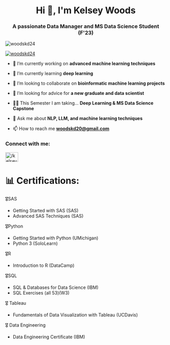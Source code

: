 <h1 align="center">Hi 👋, I'm Kelsey Woods</h1>
<h3 align="center">A passionate Data Manager and MS Data Science Student (F'23)</h3>

<p align="left"> <img src="https://komarev.com/ghpvc/?username=woodskd24&label=Profile%20views&color=0e75b6&style=flat" alt="woodskd24" /> </p>

<p align="left"> <a href="https://github.com/ryo-ma/github-profile-trophy"><img src="https://github-profile-trophy.vercel.app/?username=woodskd24" alt="woodskd24" /></a> </p>

- 🔭 I’m currently working on **advanced machine learning techniques**

- 🌱 I’m currently learning **deep learning**

- 👯 I’m looking to collaborate on **bioinformatic machine learning projects**

- 🤝 I’m looking for advice for **a new graduate and data scientist**

- 👨‍💻 This Semester I am taking... **Deep Learning & MS Data Science Capstone**

- 💬 Ask me about **NLP, LLM, and machine learning techniques**

- 📫 How to reach me **woodskd20@gmail.com**

<h3 align="left">Connect with me:</h3>
<p align="left">
<a href="https://linkedin.com/in//kelsey-woods-data-prof/" target="blank"><img align="center" src="https://raw.githubusercontent.com/rahuldkjain/github-profile-readme-generator/master/src/images/icons/Social/linked-in-alt.svg" alt="/kelsey-woods-data-prof/" height="30" width="40" /></a>
</p>

# 📊 Certifications:
🎖️SAS
  - Getting Started with SAS (SAS)
  - Advanced SAS Techniques (SAS)

🎖️Python
  - Getting Started with Python (UMichigan)
  - Python 3 (SoloLearn)
  
🎖️R
  - Introduction to R (DataCamp)

🎖️SQL
  - SQL & Databases for Data Science (IBM)
  - SQL Exercises (all 53)(W3)

🎖️ Tableau
  - Fundamentals of Data Visualization with Tableau (UCDavis)

🎖️ Data Engineering
  - Data Engineering Certificate (IBM) 

